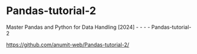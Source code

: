# Pandas-tutorial-2
Master Pandas and Python for Data Handling [2024] - - - - Pandas-tutorial-2

https://github.com/anumit-web/Pandas-tutorial-2/

